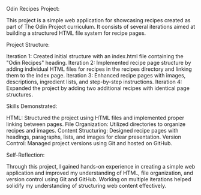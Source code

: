 Odin Recipes Project:

This project is a simple web application for showcasing recipes created as part of The Odin Project curriculum. It consists of several iterations aimed at building a structured HTML file system for recipe pages.

Project Structure:

Iteration 1: Created initial structure with an index.html file containing the "Odin Recipes" heading.
Iteration 2: Implemented recipe page structure by adding individual HTML files for recipes in the recipes directory and linking them to the index page.
Iteration 3: Enhanced recipe pages with images, descriptions, ingredient lists, and step-by-step instructions.
Iteration 4: Expanded the project by adding two additional recipes with identical page structures.

Skills Demonstrated:

HTML: Structured the project using HTML files and implemented proper linking between pages.
File Organization: Utilized directories to organize recipes and images.
Content Structuring: Designed recipe pages with headings, paragraphs, lists, and images for clear presentation.
Version Control: Managed project versions using Git and hosted on GitHub.

Self-Reflection:

Through this project, I gained hands-on experience in creating a simple web application and improved my understanding of HTML, file organization, and version control using Git and GitHub. Working on multiple iterations helped solidify my understanding of structuring web content effectively.
